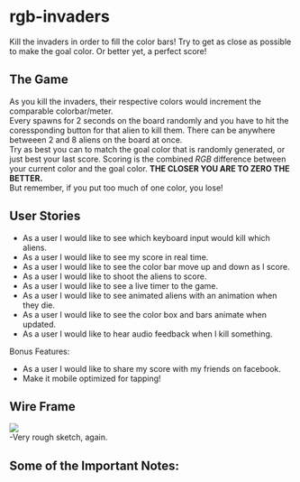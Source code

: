 # rgb-invaders

Kill the invaders in order to fill the color bars! Try to get as close as possible to make the goal color. Or better yet, a perfect score!

## The Game

As you kill the invaders, their respective colors would increment the comparable colorbar/meter. <br>
Every spawns for 2 seconds on the board randomly and you have to hit the coressponding button for that alien to kill them. There can be anywhere betweeen 2 and 8 aliens on the board at once.<br>
Try as best you can to match the goal color that is randomly generated, or just best your last score. Scoring is the combined *RGB* difference between your current color and the goal color. **THE CLOSER YOU ARE TO ZERO THE BETTER.** <br>
But remember, if you put too much of one color, you lose!

## User Stories
* As a user I would like to see which keyboard input would kill which aliens.
* As a user I would like to see my score in real time. 
* As a user I would like to see the color bar move up and down as I score. 
* As a user I would like to shoot the aliens to score. 
* As a user I would like to see a live timer to the game.
* As a user I would like to see animated aliens with an animation when they die.
* As a user I would like to see the color box and bars animate when updated. 
* As a user I would like to hear audio feedback when I kill something. 

Bonus Features:

* As a user I would like to share my score with my friends on facebook. 
* Make it mobile optimized for tapping!



## Wire Frame
![](http://i.imgur.com/NrrSK9x.png)
<br>
-Very rough sketch, again. 

## Some of the Important Notes:



